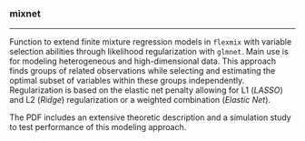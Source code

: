 ### **mixnet**
<hr>

Function to extend finite mixture regression models in `flexmix` with variable selection abilities through likelihood regularization with `glmnet`. Main use is for modeling heterogeneous and high-dimensional data. 
This approach finds groups of related observations while selecting and estimating the optimal subset of variables within these groups independently. Regularization is based on the elastic net penalty allowing for L1 (*LASSO*) and L2 (*Ridge*) regularization or a weighted combination (*Elastic Net*). 

The PDF includes an extensive theoretic description and a simulation study to test performance of this modeling approach.
